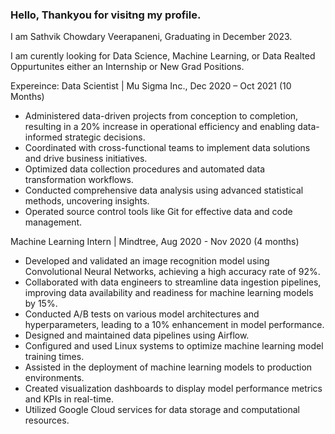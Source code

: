 ### Hello, Thankyou for visitng my profile.

I am Sathvik Chowdary Veerapaneni, Graduating in December 2023.

I am curently looking for Data Science, Machine Learning, or Data Realted Oppurtunites either an Internship or New Grad Positions.

Expereince:
Data Scientist | Mu Sigma Inc., Dec 2020 – Oct 2021 (10 Months)
  -	Administered data-driven projects from conception to completion, resulting in a 20% increase in operational efficiency and enabling data-informed strategic decisions.
  -	Coordinated with cross-functional teams to implement data solutions and drive business initiatives.
  -	Optimized data collection procedures and automated data transformation workflows.
  -	Conducted comprehensive data analysis using advanced statistical methods, uncovering insights.
  -	Operated source control tools like Git for effective data and code management.
    
Machine Learning Intern | Mindtree, Aug 2020 - Nov 2020 (4 months)
-	Developed and validated an image recognition model using Convolutional Neural Networks, achieving a high accuracy rate of 92%.
-	Collaborated with data engineers to streamline data ingestion pipelines, improving data availability and readiness for machine learning models by 15%.
-	Conducted A/B tests on various model architectures and hyperparameters, leading to a 10% enhancement in model performance.
-	Designed and maintained data pipelines using Airflow.
-	Configured and used Linux systems to optimize machine learning model training times.
-	Assisted in the deployment of machine learning models to production environments.
-	Created visualization dashboards to display model performance metrics and KPIs in real-time.
-	Utilized Google Cloud services for data storage and computational resources.











<!--
**Sathvik-Chowdary-Veerapaneni/Sathvik-Chowdary-Veerapaneni** is a ✨ _special_ ✨ repository because its `README.md` (this file) appears on your GitHub profile.

Here are some ideas to get you started:

- 🔭 I’m currently working on ...
- 🌱 I’m currently learning ...
- 👯 I’m looking to collaborate on ...
- 🤔 I’m looking for help with ...
- 💬 Ask me about ...
- 📫 How to reach me: ...
- 😄 Pronouns: ...
- ⚡ Fun fact: ...
-->
